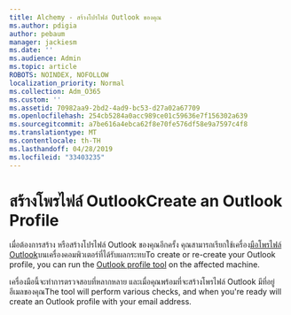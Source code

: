 ```yaml
---
title: Alchemy - สร้างโปรไฟล์ Outlook ของคุณ
ms.author: pdigia
author: pebaum
manager: jackiesm
ms.date: ''
ms.audience: Admin
ms.topic: article
ROBOTS: NOINDEX, NOFOLLOW
localization_priority: Normal
ms.collection: Adm_O365
ms.custom: ''
ms.assetid: 70982aa9-2bd2-4ad9-bc53-d27a02a67709
ms.openlocfilehash: 254cb5284a0acc989ce01c59636e7f156302a639
ms.sourcegitcommit: a7be616a4ebca62f8e70fe576df58e9a7597c4f8
ms.translationtype: MT
ms.contentlocale: th-TH
ms.lasthandoff: 04/28/2019
ms.locfileid: "33403235"
---
```

# <a name="create-an-outlook-profile"></a><span data-ttu-id="d7984-102">สร้างโพรไฟล์ Outlook</span><span class="sxs-lookup"><span data-stu-id="d7984-102">Create an Outlook Profile</span></span>

<span data-ttu-id="d7984-103">เมื่อต้องการสร้าง หรือสร้างโปรไฟล์ Outlook ของคุณอีกครั้ง คุณสามารถเรียกใช้เครื่อง[มือโพรไฟล์ Outlook](https://aka.ms/SaRA-OutlookSetupProfile-Alchemy)บนเครื่องคอมพิวเตอร์ที่ได้รับผลกระทบ</span><span class="sxs-lookup"><span data-stu-id="d7984-103">To create or re-create your Outlook profile, you can run the [Outlook profile tool](https://aka.ms/SaRA-OutlookSetupProfile-Alchemy) on the affected machine.</span></span>

<span data-ttu-id="d7984-104">เครื่องมือนี้จะทำการตรวจสอบที่หลากหลาย และเมื่อคุณพร้อมที่จะสร้างโพรไฟล์ Outlook มีที่อยู่อีเมลของคุณ</span><span class="sxs-lookup"><span data-stu-id="d7984-104">The tool will perform various checks, and when you're ready will create an Outlook profile with your email address.</span></span>
